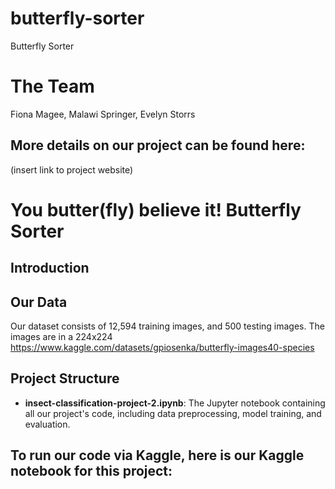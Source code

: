 # butterfly-sorter

Butterfly Sorter

# The Team
Fiona Magee, Malawi Springer, Evelyn Storrs

## More details on our project can be found here:
(insert link to project website)

# You butter(fly) believe it! Butterfly Sorter

## Introduction


## Our Data
Our dataset consists of 12,594 training images, and 500 testing images. The images are in a 224x224
https://www.kaggle.com/datasets/gpiosenka/butterfly-images40-species

## Project Structure
- **insect-classification-project-2.ipynb**: The Jupyter notebook containing all our project's code, including data preprocessing, model training, and evaluation.

## To run our code via Kaggle, here is our Kaggle notebook for this project: 
